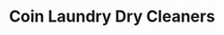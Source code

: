 ---
title: "Coin Laundry Dry Cleaners"
url: /petersburg/coin-laundry-dry-cleaners/
shop: laundry
---